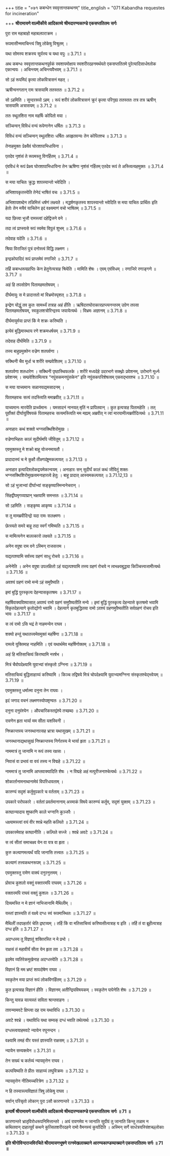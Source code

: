 +++
title = "०७१ कबन्धेन स्ववृत्तान्तकथनम्"
title_english = "071 Kabandha requestes for incineration"

+++
**श्रीरामायणे वाल्मीकीये आदिकाव्ये श्रीमदारण्यकाण्डे एकसप्ततितमः सर्गः**

पुरा राम महाबाहो महाबलपराक्रम ।

रूपमासीन्ममाचिन्त्यं त्रिषु लोकेषु विश्रुतम् ।

यथा सोमस्य शक्रस्य सूर्यस्य च यथा वपुः ॥ 3.71.1 ॥

अथ कबन्धः स्ववृत्तान्तकथनपूर्वकं स्वशापमोक्षाय स्वशरीरदहनमर्थयते एकसप्ततितमे पुरेत्यादिसार्धश्लोक एकान्वयः । अचिन्त्यम् अचिन्त्यवैभवम् ॥ 3.71.1 ॥

सो ऽहं रूपमिदं कृत्वा लोकवित्रासनं महत् ।

ऋषीन्वनगतान् राम त्रासयामि ततस्ततः ॥ 3.71.2 ॥

सो ऽहमिति । सुन्दररूपो ऽहम् । रूपं शरीरं लोकवित्रासनं क्रूरं कृत्वा परिगृह्य ततस्ततः तत्र तत्र ऋषीन् त्रासयामि अत्रासयम् ॥ 3.71.2 ॥

ततः स्थूलशिरा नाम महर्षिः कोपितो मया ।

सञ्चिन्वन् विविधं वन्यं रूपेणानेन धर्षितः ॥ 3.71.3 ॥

विविधं वन्यं सञ्चिन्वन् स्थूलशिराः धर्षितः अपहृतवन्यः तेन कोपितश्च ॥ 3.71.3 ॥

तेनाहमुक्तः प्रेक्ष्यैवं घोरशापाभिधायिना ।

एतदेव नृशंसं ते रूपमस्तु विगर्हितम् ॥ 3.71.4 ॥

एंवविधं मे रूपं प्रेक्ष्य घोरशापाभिधायिना तेन ऋषिणा नृशंसं गर्हितम् एतदेव रूपं ते अस्त्वित्यहमुक्तः ॥ 3.71.4 ॥

स मया याचितः क्रुद्धः शापस्यान्तो भवेदिति ।

अभिशापकृतस्येति तेनेदं भाषितं वचः ॥ 3.71.5 ॥

अभिशापशब्देन तन्निमित्तं धर्षणं लक्ष्यते । मद्धर्षणकृतस्य शापस्यान्तो भवेदिति स मया याचितः प्रार्थितः इति हेतोः तेन मयैवं याचितेन इदं वक्ष्यमाणं वचो भाषितम् ॥ 3.71.5 ॥

यदा छित्त्वा भुजौ रामस्त्वां दहेद्विजने वने ।

तदा त्वं प्राप्स्यसे रूपं स्वमेव विपुलं शुभम् ॥ 3.71.6 ॥

तदेवाह यदेति ॥ 3.71.6 ॥

श्रिया विराजितं पुत्रं दनोस्त्वं विद्धि लक्ष्मण ।

इन्द्रकोपादिदं रूपं प्राप्तमेवं रणाजिरे ॥ 3.71.7 ॥

तर्हि कबन्धरूपप्राप्तिः केन हेतुनेत्यत्राह श्रियेति । मामिति शेषः । एवम् एवंविधम् । रणाजिरे रणाङ्गणे ॥ 3.71.7 ॥

अहं हि तपसोग्रेण पितामहमतोषयम् ।

दीर्घमायुः स मे प्रादात्ततो मां विभ्रमोस्पृशत् ॥ 3.71.8 ॥

इन्द्रेण योद्धुं तव कुतः सामर्थ्यं तत्राह अहं हीति । ऋषिदत्तघोराकारप्राप्त्यनन्तरम् उग्रेण तपसा पितामहमतोषयम्, स्वकुलशत्रोरिन्द्रस्य जयायेत्यर्थः । विभ्रमः अज्ञानम् ॥ 3.71.8 ॥

दीर्घमायुर्मया प्राप्तं किं मे शक्रः करिष्यति ।

इत्येवं बुद्धिमास्थाय रणे शक्रमधर्षयम् ॥ 3.71.9 ॥

तदेवाह दीर्घमिति ॥ 3.71.9 ॥

तस्य बाहुप्रमुक्तेन वज्रेण शतपर्वणा ।

सक्थिनी चैव मूर्धा च शरीरे सम्प्रवेशितम् ॥ 3.71.10 ॥

शतपर्वणा शतधारेण । सक्थिनी पृष्ठास्थिफलके । शरीरे मध्यदेहे उदरभागे सक्थ्नोः प्रवेशनम्, उरोभागे मूर्ध्नः प्रवेशनम् । सम्प्रवेशितमित्यत्र “नपुंसकमनपुंसकेन” इति नपुंसकपरिशेषत्वम् एकवद्भावश्च ॥ 3.71.10 ॥

स मया याच्यमानः सन्नानयद्यमसादनम् ।

पितामहवचः सत्यं तदस्त्विति ममाब्रवीत् ॥ 3.71.11 ॥

याच्यमानः मारयेति प्रार्थ्यमानः । यमसादनं नानयत् मृतिं न प्रापितवान् । कुत इत्यत्राह पितामहेति । तत् पूर्वोक्तं दीर्घायुर्विषयकं पितामहवचः सत्यमस्त्विति मम मह्यम् अब्रवीत् न त्वां मारयामीत्यब्रवीदित्यर्थः ॥ 3.71.11 ॥

अनाहारः कथं शक्तो भग्नसक्थिशिरोमुखः ।

वज्रेणाभिहतः कालं सुदीर्घमपि जीवितुम् ॥ 3.71.12 ॥

एवमुक्तस्तु मे शक्रो बाहू योजनमायतौ ।

प्रादादास्यं च मे कुक्षौ तीक्ष्णदंष्ट्रमकल्पयत् ॥ 3.71.13 ॥

अनाहार इत्यादिश्लोकद्वयमेकान्वयम् । अनाहारः सन् सुदीर्घं कालं कथं जीवितुं शक्तः भग्नसक्थिशिरोमुखत्वमनाहारत्वे हेतुः । बाहू प्रादात् आस्यमकल्पयत् ॥ 3.71.12,13 ॥

सो ऽहं भुजाभ्यां दीर्घाभ्यां सङ्कृष्यास्मिन्वनेचरान् ।

सिंहद्वीपमृगव्याघ्रान् भक्षयामि समन्ततः ॥ 3.71.14 ॥

सो ऽहमिति । सङ्कृष्य आकृष्य ॥ 3.71.14 ॥

स तु मामब्रवीदिन्द्रो यदा रामः सलक्ष्मणः ।

छेत्स्यते समरे बाहू तदा स्वर्गं गमिष्यति ॥ 3.71.15 ॥

स मामित्यनेन बालत्कारो लक्ष्यते ॥ 3.71.15 ॥

अनेन वपुषा राम वने ऽस्मिन् राजसत्तम ।

यद्यत्पश्यामि सर्वस्य ग्रहणं साधु रोचये ॥ 3.71.16 ॥

अनेनेति । अनेन वपुषा उपलक्षितो ऽहं यद्यत्पश्यामि तस्य ग्रहणं रोचये न त्वभक्ष्यबुद्ध्या किञ्चित्त्यजामीत्यर्थः ॥ 3.71.16 ॥

अवश्यं ग्रहणं रामो मन्ये ऽहं समुपैष्यति ।

इमां बुद्धिं पुरस्कृत्य देहन्यासकृतश्रमः ॥ 3.71.17 ॥

महर्षिवाक्यविश्वासात् अवश्यं रामो ग्रहणं समुपैष्यतीति मन्ये । इमां बुद्धिं पुरस्कृत्य देहन्यासे कृतश्रमो भवामि विकृतदेहत्यागे कृतोद्योगो भवामि । देहत्यागे कृतबुद्धितया रामो ऽवश्यं ग्रहणमुपैष्यतीति सर्वग्रहणं रोचय इति भावः ॥ 3.71.17 ॥

स त्वं रामो ऽसि भद्रं ते नाहमन्येन राघव ।

शक्यो हन्तुं यथातत्त्वमेवमुक्तं महर्षिणा ॥ 3.71.18 ॥

रामत्वे युक्तिमाह नाहमिति । एवं यथार्थमेव महर्षिणोक्तम् ॥ 3.71.18 ॥

अहं हि मतिसाचिव्यं किरष्यामि नरर्षभ ।

मित्रं चैवोपदेक्ष्यामि युवाभ्यां संस्कृतो ऽग्निना ॥ 3.71.19 ॥

मतिसाचिव्यं बुद्धिसाहाय्यं करिष्यामि । किञ्च तद्विषये मित्रं चोपदेक्ष्यामि युवाभ्यामग्निना संस्कृतश्चेद्भवेयम् ॥ 3.71.19 ॥

एवमुक्तस्तु धर्मात्मा दनुना तेन राघवः ।

इदं जगाद वचनं लक्ष्मणस्योपशृण्वतः ॥ 3.71.20 ॥

दनुना दनुवंश्येन । औपचारिकस्तद्वंश्ये तच्छब्दः ॥ 3.71.20 ॥

रावणेन हृता भार्या मम सीता यशस्विनी ।

निष्क्रान्तस्य जनस्थानात्सह भ्रात्रा यथासुखम् ॥ 3.71.21 ॥

जनस्थानाद्यथासुखं निष्क्रान्तस्य निर्गतस्य मे भार्या हृता ॥ 3.71.21 ॥

नाममात्रं तु जानामि न रूपं तस्य रक्षसः ।

निवासं वा प्रभावं वा वयं तस्य न विद्महे ॥ 3.71.22 ॥

नाममात्रं तु जानामि आप्तवाक्यादिति शेषः । न विद्महे अहं मत्पुरीजनाश्चेत्यर्थः ॥ 3.71.22 ॥

शोकार्तानामनाथानामेवं विपरिधावताम् ।

कारुण्यं सदृशं कर्तुमुपकारे च वर्तताम् ॥ 3.71.23 ॥

उपकारे परोपकारे । वर्ततां प्रवर्तमानानाम् अस्माकं विषये कारुण्यं कर्तुम्, सदृशं युक्तम् ॥ 3.71.23 ॥

काष्ठान्यादाय शुष्काणि काले भग्नानि कुञ्जरैः ।

धक्ष्यामस्त्वां वयं वीर श्वभ्रे महति कल्पिते ॥ 3.71.24 ॥

उपकारमेवाह काष्ठानीति । कल्पिते सज्जे । श्वभ्रे अवटे ॥ 3.71.24 ॥

स त्वं सीतां समाचक्ष्व येन वा यत्र वा हृता ।

कुरु कल्याणमत्यर्थं यदि जानासि तत्त्वतः ॥ 3.71.25 ॥

कल्याणं तत्त्वकथनरूपम् ॥ 3.71.25 ॥

एवमुक्तस्तु रामेण वाक्यं दनुरनुत्तमम् ।

प्रोवाच कुशलो वक्तुं वक्तारमपि राघवम् ॥ 3.71.26 ॥

वक्तारमपि राघवं वक्तुं कुशलः ॥ 3.71.26 ॥

दिव्यमस्ति न मे ज्ञानं नाभिजानामि मैथिलीम् ।

यस्तां ज्ञास्यति तं वक्ष्ये दग्धः स्वं रूपमास्थितः ॥ 3.71.27 ॥

मैथिलीं तदपहर्तारं चेति द्रष्टव्यम् । तर्हि किं वा मतिसाचिव्यं करिष्यसीत्यत्राह य इति । तर्हि तं वा ब्रूहीत्यत्राह दग्ध इति ॥ 3.71.27 ॥

अदग्धस्य तु विज्ञातुं शक्तिरस्ति न मे प्रभो ।

राक्षसं तं महावीर्यं सीता येन हृता तव ॥ 3.71.28 ॥

इदमेव व्यतिरेकमुखेनाह अदग्धस्येति ॥ 3.71.28 ॥

विज्ञानं हि मम भ्रष्टं शापदोषेण राघव ।

स्वकृतेन मया प्राप्तं रूपं लोकविगर्हितम् ॥ 3.71.29 ॥

कुत इत्यत्राह विज्ञानं हीति । विज्ञानम् अतीन्द्रियविषयकम् । स्वकृतेन पापेनेति शेषः ॥ 3.71.29 ॥

किन्तु यावन्न यात्यस्तं सविता श्रान्तवाहनः ।

तावन्मामवटे क्षिप्त्वा दह राम यथाविधि ॥ 3.71.30 ॥

अवटे श्वभ्रे । यथाविधि यथा सम्यक् दग्धं भवति तथेत्यर्थः ॥ 3.71.30 ॥

दग्धस्त्वयाहमवटे न्यायेन रघुनन्दन ।

वक्ष्यामि तमहं वीर यस्तं ज्ञास्यति राक्षसम् ॥ 3.71.31 ॥

न्यायेन सम्यक्त्वेन ॥ 3.71.31 ॥

तेन सख्यं च कर्तव्यं न्यायवृत्तेन राघव ।

कल्पयिष्यति ते प्रीतः साहाय्यं लघुविक्रमः ॥ 3.71.32 ॥

न्यायवृत्तेन नीतिमच्चरित्रेण ॥ 3.71.32 ॥

न हि तस्यास्त्यविज्ञातं त्रिषु लोकेषु राघव ।

सर्वान् परिसृतो लोकान् पुरा ऽसौ कारणान्तरे ॥ 3.71.33 ॥

**इत्यार्षे श्रीरामायणे वाल्मीकीये आदिकाव्ये श्रीमदारण्यकाण्डे एकसप्ततितमः सर्गः ॥ 71 ॥**

कारणान्तरे भ्रातृविरोधरूपनिमित्तान्तरे । अयं रावणमेव न जानाति सुग्रीवं तु जानाति किन्तु तन्नाम न कथितवान् दाहात्पूर्वं कथने कुत्सितशरीरदहने रामो वैमनस्यं कुर्यादिति । अस्मिन् सर्गे सार्धत्रयस्त्रिंशच्छ्लोकाः ॥ 3.71.33 ॥

**इति श्रीगोविन्दराजविरचिते श्रीरामायणभूषणे रत्नमेखलाख्याने आरण्यकाण्डव्याख्याने एकसप्ततितमः सर्गः ॥ 71 ॥**
